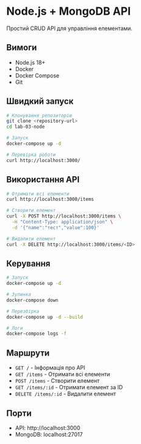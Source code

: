 # Node.js + MongoDB API

Простий CRUD API для управління елементами.

## Вимоги

- Node.js 18+
- Docker
- Docker Compose
- Git

## Швидкий запуск

```bash
# Клонування репозиторію
git clone <repository-url>
cd lab-03-node

# Запуск
docker-compose up -d

# Перевірка роботи
curl http://localhost:3000/
```

## Використання API

```bash
# Отримати всі елементи
curl http://localhost:3000/items

# Створити елемент
curl -X POST http://localhost:3000/items \
  -H "Content-Type: application/json" \
  -d '{"name":"тест","value":100}'

# Видалити елемент
curl -X DELETE http://localhost:3000/items/<ID>
```

## Керування

```bash
# Запуск
docker-compose up -d

# Зупинка
docker-compose down

# Перезбірка
docker-compose up -d --build

# Логи
docker-compose logs -f
```

## Маршрути

- `GET /` - Інформація про API
- `GET /items` - Отримати всі елементи  
- `POST /items` - Створити елемент
- `GET /items/:id` - Отримати елемент за ID
- `DELETE /items/:id` - Видалити елемент

## Порти

- API: http://localhost:3000
- MongoDB: localhost:27017